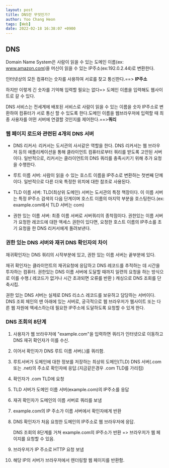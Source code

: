 ```yaml
---
layout: post
title: DNS란 무엇인가?
author: Yoo Chang Heon
tags: [Web]
date: 2022-02-18 16:38:07 +0900
---
```


## DNS

Domain Name System은 사람이 읽을 수 있는 도메인 이름(ex: www.amazon.com)을 머신이 읽을 수 있는 IP주소(ex:192.0.2.44)로 변환한다.

인터넷상의 모든 컴퓨터는 숫자를 사용하여 서로를 찾고 통신한다.==> <strong>IP주소</strong>

하지만 이렇게 긴 숫자를 기억해 입력할 필요는 없다=> 도메인 이름을 입력해도 웹사이트로 갈 수 있다.

DNS 서비스는 전세계에 배포된 서비스로 사람이 읽을 수 있는 이름을 숫자 IP주소로 변환하여 컴퓨터가 서로 통신 할 수 있도록 한다.도메인 이름을 웹브라우저에 입력할 때 최종 사용자를 어떤 서버에 연결할 것인지를 제어한다.==><strong>쿼리</strong>

### 웹 페이지 로드와 관련된 4개의 DNS 서버

- DNS 리커서: 리커서는 도서관의 사서같은 역할을 한다. DNS 리커서는 웹 브라우저 등의 애플리케이션을 통해 클라이언트 컴퓨터로부터 쿼리를 받도록 고안된 서버이다. 일반적으로, 리커서는 클라이언트의 DNS 쿼리를 충족시키기 위해 추가 요청을 수행한다.

- 루트 이름 서버: 사람이 읽을 수 있는 호스트 이름을 IP주소로 변환하는 첫번째 단께이다. 일반적으로 다른 더욱 특정한 위치에 대한 참조로 사용된다.

- TLD 이름 서버: TLD(최상위 도메인) 서버는 도서관의 특정 책장이다. 이 이름 서버는 특정 IP주소 검색의 다음 단계이며 호스트 이름의 마지막 부분을 호스팅한다.(ex: example.com에서 TLD 서버는 com)

- 권한 있는 이름 서버: 최종 이름 서버로 서버쿼리의 종착점이다. 권한있는 이름 서버가 요청한 레코드에 대한 액세스 권한이 있다면, 요청한 호스트 이름의 IP주소를 초기 요청을 한 DNS 리커서에게 돌려보낸다.

### 권한 있는 DNS 서버와 재귀 DNS 확인자의 차이

재귀확인자는 DNS 쿼리의 시작부분에 있고, 권한 있는 이름 서버는 끝부분에 있다.

재귀 확인자는 클라이언트의 재귀요청에 응답하고 DNS 레코드를 추적하는 데 시간을 투자하는 컴퓨터. 권한있는 DNS 이름 서버에 도달할 때까지 일련의 요청을 하는 방식으로 이를 수행.( 레코드가 없거나 시간 초과되면 오류를 반환 )
캐싱으로 DNS 조회를 단축시킴.

권한 있는 DNS 서버는 실제로 DNS 리소스 레코드를 보유하고 담당하는 서버이다. DNS 조회 체인의 맨 아래에 있는 서버로, 궁극적으로 웹 브라우저가 웹사이트 또는 다른 웹 자원에 액세스하는데 필요한 IP주소에 도달하도록 요청할 수 있게 한다.

### DNS 조회의 8단계

1. 사용자가 웹 브라우저에 "example.com"을 입력하면 쿼리가 인터넷으로 이동하고 DNS 재귀 확인자가 이를 수신.

2. 이어서 확인자가 DNS 루트 이름 서버(.)를 쿼리함.

3. 루트서버가 도메인에 대한 정보를 저장하는 최상위 도메인(TLD) DNS 서버(.com 또는 .net)의 주소로 확인자에 응답.(지금같은경우 .com TLD를 가리킴)

4. 확인자가 .com TLD에 요청

5. TLD 서버가 도메인 이름 서버(example.com)의 IP주소를 응답

6. 재귀 확인자가 도메인의 이름 서버로 쿼리를 보냄

7. example.com의 IP 주소가 이름 서버에서 확인자에게 반환

8. DNS 확인자가 처음 요청한 도메인의 IP주소로 웹 브라우저에 응답.

   DNS 조회의 8단계를 거쳐 example.com의 IP주소가 반환 => 브라우저가 웹 페이지를 요청할 수 있음.

9. 브라우저가 IP 주소로 HTTP 요청 보냄

10. 해당 IP의 서버가 브라우저에서 렌더링할 웹 페이지를 반환함.
